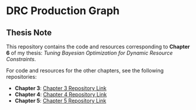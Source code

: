 # DRC Production Graph

## Thesis Note

This repository contains the code and resources corresponding to **Chapter 6** of my thesis: *Tuning Bayesian Optimization for Dynamic Resource Constraints*.

For code and resources for the other chapters, see the following repositories:
- **Chapter 3**: [Chapter 3 Repository Link](https://github.com/stefanpricopie/drc_schema)
- **Chapter 4**: [Chapter 4 Repository Link](https://github.com/stefanpricopie/drc_setup)
- **Chapter 5**: [Chapter 5 Repository Link](https://github.com/stefanpricopie/drc_lookahead)
